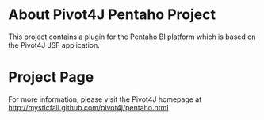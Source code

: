 About Pivot4J Pentaho Project
=======

This project contains a plugin for the Pentaho BI platform which is based on the Pivot4J JSF application. 

Project Page
=======

For more information, please visit the Pivot4J homepage at http://mysticfall.github.com/pivot4j/pentaho.html
